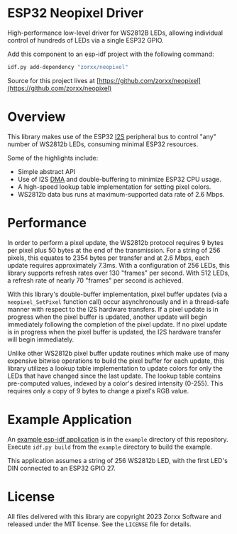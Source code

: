 # ESP32 Neopixel Driver
High-performance low-level driver for WS2812B LEDs, allowing individual control of hundreds of LEDs via a single ESP32 GPIO.

Add this component to an esp-idf project with the following command:
```bash
idf.py add-dependency "zorxx/neopixel"
```

Source for this project lives at [https://github.com/zorxx/neopixel](https://github.com/zorxx/neopixel)

# Overview
This library makes use of the ESP32 [I2S](https://en.wikipedia.org/wiki/I%C2%B2S) peripheral bus to
control "any" number of WS2812b LEDs, consuming minimal ESP32 resources.

Some of the highlights include:
* Simple abstract API
* Use of I2S [DMA](https://en.wikipedia.org/wiki/Direct_memory_access) and double-buffering to minimize ESP32 CPU usage.
* A high-speed lookup table implementation for setting pixel colors.
* WS2812b data bus runs at maximum-supported data rate of 2.6 Mbps.

# Performance
In order to perform a pixel update, the WS2812b protocol requires 9 bytes per pixel plus 50 bytes at the end of the transmission. For a string of 256 pixels, this equates to 2354 bytes per transfer and at 2.6 Mbps, each update requires approximately 7.3ms. With a configuration of 256 LEDs, this library supports refresh rates over 130 "frames" per second. With 512 LEDs, a refresh rate of nearly 70 "frames" per second is achieved. 

With this library's double-buffer implementation, pixel buffer updates (via a `neopixel_SetPixel` function call) occur asynchronously and in a thread-safe manner with respect to the I2S hardware transfers. If a pixel update is in progress when the pixel buffer is updated, another update will begin immediately following the completion of the pixel update. If no pixel update is in progress when the pixel buffer is updated, the I2S hardware transfer will begin immediately.

Unlike other WS2812b pixel buffer update routines which make use of many expensive bitwise operations to build the pixel buffer for each update, this library utilizes a lookup table implementation to update colors for only the LEDs that have changed since the last update. The lookup table contains pre-computed values, indexed by a color's desired intensity (0-255). This requires only a copy of 9 bytes to change a pixel's RGB value.

# Example Application
An [example esp-idf application](https://github.com/zorxx/neopixel/blob/main/example/main/main.c) is in the `example` directory of this repository.
Execute `idf.py build` from the `example` directory to build the example.

This application assumes a string of 256 WS2812b LED, with the first LED's
DIN connected to an ESP32 GPIO 27.

# License
All files delivered with this library are copyright 2023 Zorxx Software and released under the MIT license. See the `LICENSE` file for details.